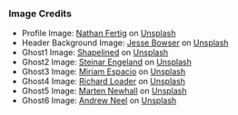 ### Image Credits

- Profile Image: [Nathan Fertig](https://unsplash.com/@nathanfertig) on [Unsplash](https://unsplash.com/)
- Header Background Image: [Jesse Bowser](https://unsplash.com/@jessebowser) on [Unsplash](https://unsplash.com/)
- Ghost1 Image: [Shapelined](https://unsplash.com/@shapelined) on [Unsplash](https://unsplash.com/)
- Ghost2 Image: [Steinar Engeland](https://unsplash.com/@steinart) on [Unsplash](https://unsplash.com/)
- Ghost3 Image: [Miriam Espacio](https://unsplash.com/@miriamespacio) on [Unsplash](https://unsplash.com/)
- Ghost4 Image: [Richard Loader](https://unsplash.com/@fhfpix) on [Unsplash](https://unsplash.com/)
- Ghost5 Image: [Marten Newhall](https://unsplash.com/@laughayette) on [Unsplash](https://unsplash.com/)
- Ghost6 Image: [Andrew Neel](https://unsplash.com/@andrewtneel) on [Unsplash](https://unsplash.com/)
